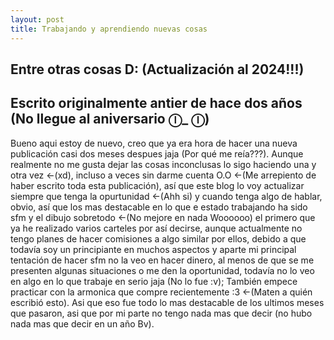 ```yaml
---
layout: post
title: Trabajando y aprendiendo nuevas cosas
---
```


## Entre otras cosas D: (Actualización al 2024!!!)

## Escrito originalmente antier de hace dos años (No llegue al aniversario ⓛ_ ⓛ)

Bueno aqui estoy de nuevo, creo que ya era hora de hacer una nueva publicación casi dos meses despues jaja (Por qué me reía???).
Aunque realmente no me gusta dejar las cosas inconclusas lo sigo haciendo una y otra vez <-(xd), incluso a veces sin darme cuenta O.O <-(Me arrepiento de haber escrito toda esta publicación), así que este blog lo voy actualizar siempre que tenga la opurtunidad <-(Ahh si) y cuando tenga algo de hablar, obvio, así que los mas destacable en lo que e estado trabajando ha sido sfm y el dibujo sobretodo <-(No mejore en nada Woooooo) el primero que ya he realizado varios carteles por así decirse, aunque actualmente no tengo planes de hacer comisiones a algo similar por ellos, debido a que todavía soy un principiante en muchos aspectos y aparte mi principal tentación de hacer sfm no la veo en hacer dinero, al menos de que se me presenten algunas situaciones o me den la oportunidad, todavía no lo veo en algo en lo que trabaje en serio jaja (No lo fue :v); También empece practicar con la armonica que compre recientemente :3 <-(Maten a quién escribió esto).
Asi que eso fue todo lo mas destacable de los ultimos meses que pasaron, asi que por mi parte no tengo nada mas que decir (no hubo nada mas que decir en un año Bv).